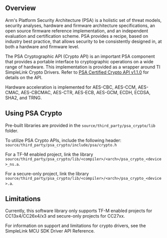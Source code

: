 ## Overview

Arm's Platform Security Architecture (PSA) is a holistic set of threat models,
security analyses, hardware and firmware architecture specifications, an open
source firmware reference implementation, and an independent evaluation and
certification scheme. PSA provides a recipe, based on industry best practice,
that allows security to be consistently designed in, at both a hardware and
firmware level.

The PSA Cryptographic API (Crypto API) is an important PSA component that
provides a portable interface to cryptographic operations on a wide range of
hardware. This implementation is provided as a wrapper around TI SimpleLink
Crypto Drivers. Refer to [PSA Certified Crypto API
v1.1.0](https://arm-software.github.io/psa-api/crypto/) for details on the API.

Hardware acceleration is implemented for AES-CBC, AES-CCM, AES-CMAC, AES-CBCMAC,
AES-CTR, AES-ECB, AES-GCM, ECDH, ECDSA, SHA2, and TRNG.

## Using PSA Crypto

Pre-built libraries are provided in the `source/third_party/psa_crypto/lib`
folder.

To utilize PSA Crypto APIs, include the following header:
`source/third_party/psa_crypto/include/psa/crypto.h`

For a TF-M enabled project, link the library
`source/third_party/psa_crypto/lib/<compiler>/<arch>/psa_crypto_<device>_ns.a`.

For a secure-only project, link the library
`source/third_party/psa_crypto/lib/<compiler>/<arch>/psa_crypto_<device>.a`.

## Limitations

Currently, this software library only supports TF-M enabled projects for
CC13x4/CC26x4/x3 and secure-only projects for CC27xx.

For information on support and limitations for crypto drivers, see the
SimpleLink MCU SDK Driver API Reference.

